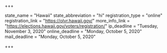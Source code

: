 +++

state_name = "Hawaii"
state_abbreviation = "hi"
registration_type = "online"
registration_link = "https://olvr.hawaii.gov/"
more_info_link = "https://elections.hawaii.gov/voters/registration/"
ip_deadline = "Tuesday, November 3, 2020"
online_deadline = "Monday, October 5, 2020"
mail_deadline = "Monday, October 5, 2020"

+++